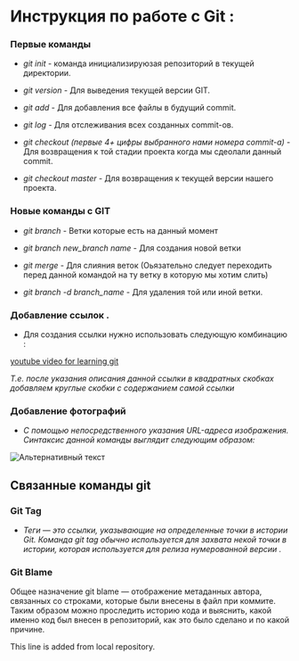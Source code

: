 # Инструкция по работе с Git :

### Первые команды
* *git init* - команда инициализируюзая репозиторий в текущей директории.

* *git version* - Для выведения текущей версии GIT.

* *git add*  - Для добавления все файлы в будущий commit.

* *git log* - Для отслеживания всех созданных commit-oв.

* *git checkout (первые 4+ цифры выбранного нами номера commit-a)* - Для возвращения к той стадии проекта когда мы сдеолали данный commit.
* *git checkout master* - Для возвращения к текущей версии нашего проекта.

### Новые команды с GIT

* *git branch* - Ветки которые есть на данный момент

* *git branch new_branch name* - Для создания новой ветки

* *git merge* - Для слияния веток
(Оьязательно следует переходить перед данной командой на ту ветку в которую мы хотим слить)


* *git branch -d branch_name* - Для удаления той или иной ветки.

### Добавление ссылок .

* Для создания ссылки нужно использовать следующую комбинацию :

[youtube video for learning git](https://www.youtube.com/watch?v=zZBiln_2FhM)

*Т.е. после указания описания данной ссылки в квадратных скобках добавляем круглые скобки с содержанием самой ссылки*

### Добавление фотографий

* *С помощью непосредственного указания URL-адреса изображения. Синтаксис данной команды выглядит следующим образом:*

![Альтернативный текст](git_logo.webp)


## Связанные команды git

###  Git Tag
 * *Теги — это ссылки, указывающие на определенные точки в истории Git. Команда git tag обычно используется для захвата некой точки в истории, которая используется для релиза нумерованной версии .* 

  ### Git Blame
Общее назначение git blame — отображение метаданных автора, связанных со строками, которые были внесены в файл при коммите. Таким образом можно проследить историю кода и выяснить, какой именно код был внесен в репозиторий, как это было сделано и по какой причине.

This line is added from local repository. 